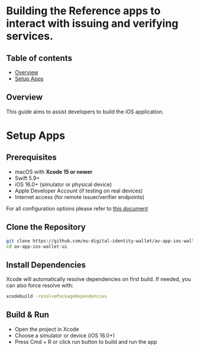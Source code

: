 # Building the Reference apps to interact with issuing and verifying services.

## Table of contents

* [Overview](#overview)
* [Setup Apps](#setup-apps)

## Overview

This guide aims to assist developers to build the iOS application.

# Setup Apps

## Prerequisites

- macOS with **Xcode 15 or newer**
- Swift 5.9+
- iOS 16.0+ (simulator or physical device)
- Apple Developer Account (if testing on real devices)
- Internet access (for remote issuer/verifier endpoints)

For all configuration options please refer to [this document](configuration.md)

## Clone the Repository

```bash
git clone https://github.com/eu-digital-identity-wallet/av-app-ios-wallet-ui.git
cd av-app-ios-wallet-ui
```

## Install Dependencies

Xcode will automatically resolve dependencies on first build. If needed, you can also force resolve with:

```bash
xcodebuild -resolvePackageDependencies
```

## Build & Run

- Open the project in Xcode
- Choose a simulator or device (iOS 16.0+)
- Press Cmd + R or click run button to build and run the app
